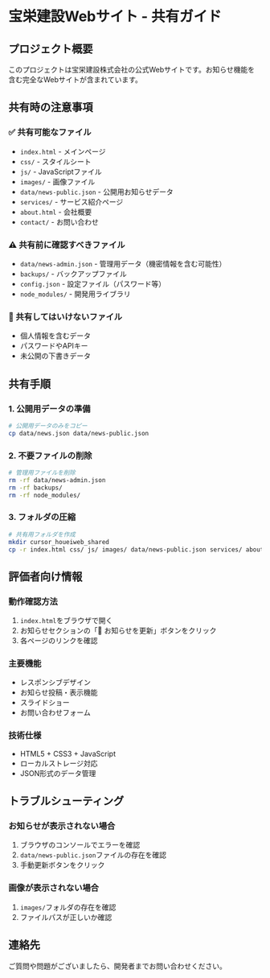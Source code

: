 # 宝栄建設Webサイト - 共有ガイド

## プロジェクト概要

このプロジェクトは宝栄建設株式会社の公式Webサイトです。お知らせ機能を含む完全なWebサイトが含まれています。

## 共有時の注意事項

### ✅ 共有可能なファイル

- `index.html` - メインページ
- `css/` - スタイルシート
- `js/` - JavaScriptファイル
- `images/` - 画像ファイル
- `data/news-public.json` - 公開用お知らせデータ
- `services/` - サービス紹介ページ
- `about.html` - 会社概要
- `contact/` - お問い合わせ

### ⚠️ 共有前に確認すべきファイル

- `data/news-admin.json` - 管理用データ（機密情報を含む可能性）
- `backups/` - バックアップファイル
- `config.json` - 設定ファイル（パスワード等）
- `node_modules/` - 開発用ライブラリ

### 🚫 共有してはいけないファイル

- 個人情報を含むデータ
- パスワードやAPIキー
- 未公開の下書きデータ

## 共有手順

### 1. 公開用データの準備

```bash
# 公開用データのみをコピー
cp data/news.json data/news-public.json
```

### 2. 不要ファイルの削除

```bash
# 管理用ファイルを削除
rm -rf data/news-admin.json
rm -rf backups/
rm -rf node_modules/
```

### 3. フォルダの圧縮

```bash
# 共有用フォルダを作成
mkdir cursor_houeiweb_shared
cp -r index.html css/ js/ images/ data/news-public.json services/ about.html contact/ cursor_houeiweb_shared/
```

## 評価者向け情報

### 動作確認方法

1. `index.html`をブラウザで開く
2. お知らせセクションの「🔄 お知らせを更新」ボタンをクリック
3. 各ページのリンクを確認

### 主要機能

- レスポンシブデザイン
- お知らせ投稿・表示機能
- スライドショー
- お問い合わせフォーム

### 技術仕様

- HTML5 + CSS3 + JavaScript
- ローカルストレージ対応
- JSON形式のデータ管理

## トラブルシューティング

### お知らせが表示されない場合

1. ブラウザのコンソールでエラーを確認
2. `data/news-public.json`ファイルの存在を確認
3. 手動更新ボタンをクリック

### 画像が表示されない場合

1. `images/`フォルダの存在を確認
2. ファイルパスが正しいか確認

## 連絡先
ご質問や問題がございましたら、開発者までお問い合わせください。 